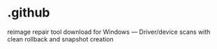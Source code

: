 # .github
reimage repair tool download for Windows — Driver/device scans with clean rollback and snapshot creation
